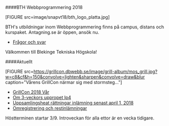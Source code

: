 ####BTH Webbprogrammering 2018

[FIGURE src=image/snapvt18/bth_logo_platta.jpg]

BTH's utbildningar inom Webbprogrammering finns på campus, distans och kurspaket. Antagning.se är öppen, ansök nu.

* [Frågor och svar](t/6968)

Välkommen till Blekinge Tekniska Högskola!



####Aktuellt

[FIGURE src=https://grillcon.dbwebb.se/image/grill-album/mos_grill.jpg?w=c8&cf&h=150&convolve=lighten&sharpen&convolve=draw&blur caption="Vårens GrillCon närmar sig med stormsteg..."]

* [GrillCon 2018 Vår](https://grillcon.dbwebb.se)
* [Om 3-veckors uppropet lp4](t/7415)
* [Uppsamlingsheat rättningar inlämning senast april 1, 2018](t/7101)
* [Omregistrering och restinlämningar](kurser/faq/omregistrering)

Höstterminen startar 3/9. Introveckan för alla ettor är en vecka tidigare.

<!--
* [Registrera dig för vårterminens kurser](t/7177)
* [Förkunskaper och förkunskapskontroll (inför VT18)](t/7086)
* [Förkunskapskontroll våren 2018 för kurspaket](t/7103)
* [Om 3-veckors uppropet lp3](t/7242)
-->

<!--
[FIGURE src=image/bth-sommar-hav.jpg?w=c8&cf&h=150&convolve=lighten&sharpen&convolve=draw&blur caption="Sommarlovet, vi närmar oss..."]

[FIGURE src=image/fsync-giving-up-on-dirty.jpg?w=c8&cf&h=150&convolve=lighten&sharpen&convolve=draw&blur caption="Vårterminen 2018, vi är redo..."]

[FIGURE src=image/person/magnus-bellstrand-1.jpg?w=c8&cf&h=150&convolve=lighten&sharpen&convolve=draw&blur caption="Höstterminen 2017, vi jobbar på..."]

[FIGURE src=image/person/jane-strandberg-2.jpg?w=c8&cf&h=150&convolve=lighten&sharpen&convolve=draw&blur caption="Höstterminen 2017, vi är redo..."]


* [Förberedelser inför höstterminen 2017](blogg/forberedelser-infor-terminen-2017)
* [Introduktionsveckan Webbprogrammering 2017](blogg/introduktionsveckan-2017)
* [dbwebb hijackat i serpen av ondsint bov](t/6598)
* [Jag skall studera i höst (frågor/svar)](t/6532)
* [Köpa dator inför hösten](t/4469)
* [Omregistrering och restinlämningar inför hösten](kurser/faq/omregistrering)
-->
<!--
* [3-veckors upprop våren 2017 läsperiod 4](t/6481)
* [Extra presentationstillfälle i slutet av lp4](t/6478) 
* [GrillCon våren 2017](https://grillcon.dbwebb.se)
* [Omregistrering och restinlämning för vårterminen 2017](https://dbwebb.se/t/6071)
* [Omregistrering på kurstillfälle till våren 2017](kurser/faq/omregistrering)
-->
